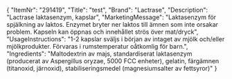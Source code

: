 {
  "ItemNr": "291419",
  "Title": "test",
  "Brand": "Lactrase",
  "Description": "Lactrase laktasenzym, kapslar",
  "MarketingMessage": "Laktasenzym för spjälkning av laktos. Enzymet bryter ner laktos till ämnen som inte orsakar problem. Kapseln kan öppnas och innehållet strös över mat/dryck",
  "UsageInstructions": "1-2 kapslar sväljs i början av intaget av mjölk och/eller mjölkprodukter. Förvaras i rumstemperatur oåtkomlig för barn.",
  "Ingredients": "Maltodextrin av majs, standardiserat laktasenzym (producerat av Aspergillus oryzae, 5000 FCC enheter), gelatin, färgämnen (titanoxid, järnoxid), stabiliseringsmedel (magnesiumsalter av fettsyror)"
}